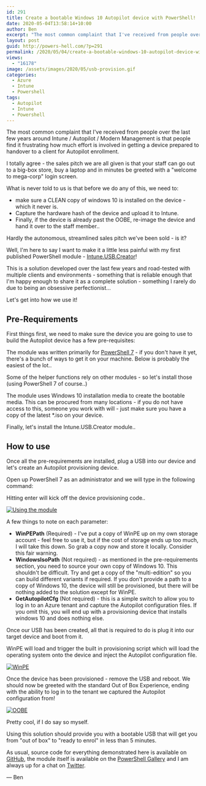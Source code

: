 ```yaml
---
id: 291
title: Create a bootable Windows 10 Autopilot device with PowerShell!
date: 2020-05-04T13:58:14+10:00
author: Ben
excerpt: "The most common complaint that I've received from people over the last few years around Intune / Autopilot / Modern Management is that people find it frustrating how much effort is involved in getting a device prepared to handover to a client for Autopilot enrollment."
layout: post
guid: http://powers-hell.com/?p=291
permalink: /2020/05/04/create-a-bootable-windows-10-autopilot-device-with-powershell/
views:
  - "16178"
image: /assets/images/2020/05/usb-provision.gif
categories:
  - Azure
  - Intune
  - Powershell
tags:
  - Autopilot
  - Intune
  - Powershell
---
```

The most common complaint that I've received from people over the last few years around Intune / Autopilot / Modern Management is that people find it frustrating how much effort is involved in getting a device prepared to handover to a client for Autopilot enrollment.

<!--more-->

I totally agree - the sales pitch we are all given is that your staff can go out to a big-box store, buy a laptop and in minutes be greeted with a "welcome to mega-corp" login screen.

What is never told to us is that before we do any of this, we need to:

* make sure a CLEAN copy of windows 10 is installed on the device - which it never is.
* Capture the hardware hash of the device and upload it to Intune.
* Finally, if the device is already past the OOBE, re-image the device and hand it over to the staff member..

Hardly the autonomous, streamlined sales pitch we've been sold - is it?

Well, I'm here to say I want to make it a little less painful with my first published PowerShell module - [Intune.USB.Creator](https://www.powershellgallery.com/packages/Intune.USB.Creator/1.0.0.420)!

This is a solution developed over the last few years and road-tested with multiple clients and environments - something that is reliable enough that I'm happy enough to share it as a complete solution - something I rarely do due to being an obsessive perfectionist&#8230;

Let's get into how we use it!

## Pre-Requirements

First things first, we need to make sure the device you are going to use to build the Autopilot device has a few pre-requisites:

The module was written primarily for [PowerShell 7](https://docs.microsoft.com/en-us/powershell/scripting/install/installing-powershell-core-on-windows?view=powershell-7) - if you don't have it yet, there's a bunch of ways to get it on your machine. Below is probably the easiest of the lot..

Some of the helper functions rely on other modules - so let's install those (using PowerShell 7 of course..)

The module uses Windows 10 installation media to create the bootable media. This can be procured from many locations - if you do not have access to this, someone you work with will - just make sure you have a copy of the latest *.iso on your device.

Finally, let's install the Intune.USB.Creator module..

## How to use

Once all the pre-requirements are installed, plug a USB into our device and let's create an Autopilot provisioning device.

Open up PowerShell 7 as an administrator and we will type in the following command:

Hitting enter will kick off the device provisioning code..

[![Using the module](https://i1.wp.com/i.imgur.com/u4HOn0y.gif?w=1170&#038;ssl=1)](https://i1.wp.com/i.imgur.com/u4HOn0y.gif?w=1170&#038;ssl=1 "Using the module")

A few things to note on each parameter:

* **WinPEPath** (Required) - I've put a copy of WinPE up on my own storage account - feel free to use it, but if the cost of storage ends up too much, I will take this down. So grab a copy now and store it locally. Consider this fair warning.
* **WindowsIsoPath** (Not required) - as mentioned in the pre-requirements section, you need to source your own copy of Windows 10. This shouldn't be difficult. Try and get a copy of the "multi-edition" so you can build different variants if required. If you don't provide a path to a copy of Windows 10, the device will still be provisioned, but there will be nothing added to the solution except for WinPE.
* **GetAutopilotCfg** (Not required) - this is a simple switch to allow you to log in to an Azure tenant and capture the Autopilot configuration files. If you omit this, you will end up with a provisioning device that installs windows 10 and does nothing else.

Once our USB has been created, all that is required to do is plug it into our target device and boot from it.

WinPE will load and trigger the built in provisioning script which will load the operating system onto the device and inject the Autopilot configuration file.

[![WinPE](https://i2.wp.com/i.imgur.com/v9Ls50M.gif?w=1170&#038;ssl=1)](https://i2.wp.com/i.imgur.com/v9Ls50M.gif?w=1170&#038;ssl=1 "WinPE")

Once the device has been provisioned - remove the USB and reboot. We should now be greeted with the standard Out of Box Experience, ending with the ability to log in to the tenant we captured the Autopilot configuration from!

[![OOBE](https://i0.wp.com/i.imgur.com/KcMT5OP.gif?w=1170&#038;ssl=1)](https://i0.wp.com/i.imgur.com/KcMT5OP.gif?w=1170&#038;ssl=1 "OOBE")

Pretty cool, if I do say so myself.

Using this solution should provide you with a bootable USB that will get you from "out of box" to "ready to enrol" in less than 5 minutes.

As usual, source code for everything demonstrated here is available on [GitHub](https://github.com/tabs-not-spaces/Intune.USB.Creator), the module itself is available on the [PowerShell Gallery](https://www.powershellgallery.com/packages/Intune.USB.Creator) and I am always up for a chat on [Twitter](https://twitter.com/powers_hell).

— Ben
